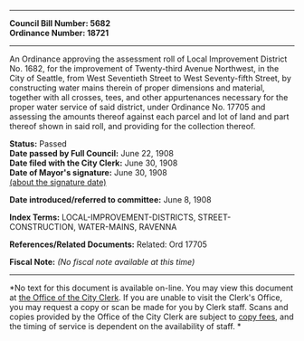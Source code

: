 * * * * *  
  
**Council Bill Number: [](#h0)[](#h2)5682**   
**Ordinance Number: 18721**  
  
* * * * *  
  
An Ordinance approving the assessment roll of Local Improvement District No. 1682, for the improvement of Twenty-third Avenue Northwest, in the City of Seattle, from West Seventieth Street to West Seventy-fifth Street, by constructing water mains therein of proper dimensions and material, together with all crosses, tees, and other appurtenances necessary for the proper water service of said district, under Ordinance No. 17705 and assessing the amounts thereof against each parcel and lot of land and part thereof shown in said roll, and providing for the collection thereof.  
  
**Status:** Passed   
**Date passed by Full Council:** June 22, 1908   
**Date filed with the City Clerk:** June 30, 1908   
**Date of Mayor's signature:** June 30, 1908   
[(about the signature date)](/~public/approvaldate.htm)   
  
  
**Date introduced/referred to committee:** June 8, 1908   
  
**Index Terms:** LOCAL-IMPROVEMENT-DISTRICTS, STREET-CONSTRUCTION, WATER-MAINS, RAVENNA  
  
**References/Related Documents:** Related: Ord 17705  
  
**Fiscal Note:** *(No fiscal note available at this time)*  
  
* * * * *  
  
*No text for this document is available on-line. You may view this document at [the Office of the City Clerk](http://www.seattle.gov/leg/clerk/contactUs.htm). If you are unable to visit the Clerk's Office, you may request a copy or scan be made for you by Clerk staff. Scans and copies provided by the Office of the City Clerk are subject to [copy fees](http://clerk.seattle.gov/~public/clerkfees.htm), and the timing of service is dependent on the availability of staff. *  
  
  
